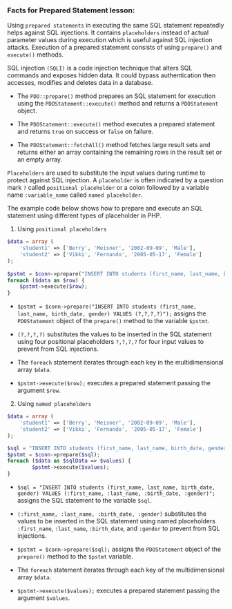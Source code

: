 ### Facts for Prepared Statement lesson:

Using `prepared statements` in executing the same SQL statement repeatedly helps against SQL injections. It contains `placeholders` instead of actual parameter values during execution which is useful against SQL injection attacks. Execution of a prepared statement consists of using `prepare()` and `execute()` methods.

SQL injection `(SQLI)` is a code injection technique that alters SQL commands and exposes hidden data. It could bypass authentication then accesses, modifies and deletes data in a database. 

- The `PDO::prepare()` method prepares an SQL statement for execution using the `PDOStatement::execute()` method and returns a `PDOStatement` object.

- The `PDOStatement::execute()` method executes a prepared statement and returns `true` on success or `false` on failure.

- The `PDOStatement::fetchAll()` method fetches large result sets and returns either an array containing the remaining rows in the result set or an empty array.

`Placeholders` are used to substitute the input values during runtime to protect against SQL injection. A `placeholder` is often indicated by a question mark `?` called `positional placeholder` or a colon followed by a variable name `:variable_name` called `named placeholder`. 

The example code below shows how to prepare and execute an SQL statement using different types of placeholder in PHP.

1. Using `positional placeholders`

```php
$data = array (
    'student1' => ['Berry', 'Meisner', '2002-09-09', 'Male'],
    'student2' => ['Vikki', 'Fernando', '2005-05-17', 'Female']
);
        
$pstmt = $conn->prepare("INSERT INTO students (first_name, last_name, birth_date, gender) VALUES (?,?,?,?)");
foreach ($data as $row) {
    $pstmt->execute($row);
}
```

- `$pstmt = $conn->prepare("INSERT INTO students (first_name, last_name, birth_date, gender) VALUES (?,?,?,?)");` assigns the `PDOStatement` object of the `prepare()` method to the variable `$pstmt`.

- `(?,?,?,?)` substitutes the values to be inserted in the SQL statement using four positional placeholders `?,?,?,?` for four input values to prevent from SQL injections.

- The `foreach` statement iterates through each key in the multidimensional array `$data`.

- `$pstmt->execute($row);` executes a prepared statement passing the argument `$row`.

2. Using `named placeholders`

```php
$data = array (
    'student1' => ['Berry', 'Meisner', '2002-09-09', 'Male'],
    'student2' => ['Vikki', 'Fernando', '2005-05-17', 'Female']
);

$sql = "INSERT INTO students (first_name, last_name, birth_date, gender) VALUES (:first_name, :last_name, :birth_date, :gender)";
$pstmt = $conn->prepare($sql);
foreach ($data as $sqlData => $values) {
        $pstmt->execute($values);
}
```

- `$sql = "INSERT INTO students (first_name, last_name, birth_date, gender) VALUES (:first_name, :last_name, :birth_date, :gender)";` assigns the SQL statement to the variable `$sql`.

- `(:first_name, :last_name, :birth_date, :gender)` substitutes the values to be inserted in the SQL statement using named placeholders `:first_name`, `:last_name`, `:birth_date`, and `:gender` to prevent from SQL injections.

- `$pstmt = $conn->prepare($sql);` assigns the `PDOStatement` object of the `prepare()` method to the `$pstmt` variable.

- The `foreach` statement iterates through each key of the multidimensional array `$data`.

- `$pstmt->execute($values);` executes a prepared statement passing the argument `$values`.